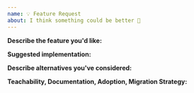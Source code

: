 ```yaml
---
name: 💡 Feature Request
about: I think something could be better 🤔
---
```


<!--

* Please fill out this template with all the relevant information so we can understand what's going on and fix the issue. We appreciate bugs filed and PRs submitted!

* Please make sure that you are familiar with and follow the Code of Conduct for this project (found in the CODE_OF_CONDUCT.md file).

It'd be great if after the discussion you're the one who submits the PR that implements this feature. If you've never done that before, that's great! Check this free short video tutorial to learn how: http://kcd.im/pull-request

-->

**Describe the feature you'd like:**

<!-- A clear and concise description of what you want to happen. Add any considered drawbacks. -->

**Suggested implementation:**

<!-- Helpful but optional 😀 -->

**Describe alternatives you've considered:**

<!-- A clear and concise description of any alternative solutions or features you've considered. -->

**Teachability, Documentation, Adoption, Migration Strategy:**

<!-- If you can, explain how users will be able to use this and possibly write out a version of the docs. -->
